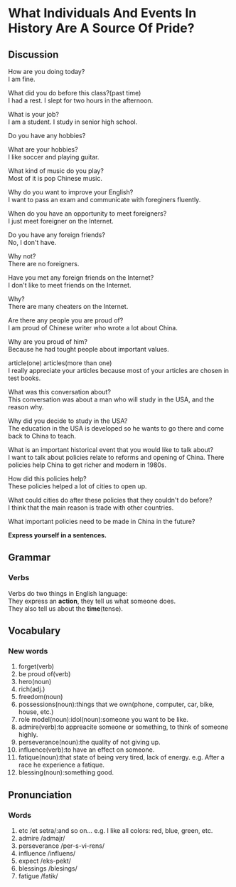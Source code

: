 # What Individuals And Events In History Are A Source Of Pride?
## Discussion
How are you doing today?  
I am fine.  

What did you do before this class?(past time)    
I had a rest. I slept for two hours in the afternoon.   

What is your job?  
I am a student. I study in senior high school.  

Do you have any hobbies?  

What are your hobbies?  
I like soccer and playing guitar.  

What kind of music do you play?  
Most of it is pop Chinese music.  

Why do you want to improve your English?  
I want to pass an exam and communicate with foreginers fluently.  

When do you have an opportunity to meet foreigners?  
I just meet foreigner on the Internet.  

Do you have any foreign friends?  
No, I don't have.  

Why not?  
There are no foreigners.  

Have you met any foreign friends on the Internet?  
I don't like to meet friends on the Internet.  

Why?  
There are many cheaters on the Internet.  

Are there any people you are proud of?  
I am proud of Chinese writer who wrote a lot about China.  

Why are you proud of him?  
Because he had tought people about important values.   

article(one)
articles(more than one)  
I really appreciate your articles because most of your articles are chosen in test books.  

What was this conversation about?  
This conversation was about a man who will study in the USA, and the reason why.  

Why did you decide to study in the USA?  
The education in the USA is developed so he wants to go there and come back to China to teach.  

What is an important historical event that you would like to talk about?  
I want to talk about policies relate to reforms and opening of China.  There policies help China to get richer and modern in 1980s.   

How did this policies help?  
These policies helped a lot of cities to open up.  

What could cities do after these policies that they couldn't do before?  
I think that the main reason is trade with other countries.  

What important policies need to be made in China in the future?  


**Express yourself in a sentences.**

## Grammar
### Verbs
Verbs do two things in English language:  
They express an **action**, they tell us what someone does.  
They also tell us about the **time**(tense).  

## Vocabulary
### New words
1. forget(verb)
1. be proud of(verb)
1. hero(noun)
1. rich(adj.)
1. freedom(noun)
1. possessions(noun):things that we own(phone, computer, car, bike, house, etc.)
1. role model(noun):idol(noun):someone you want to be like.
1. admire(verb):to appreacite someone or something, to think of someone highly.
1. perseverance(noun):the quality of not giving up.
1. influence(verb):to have an effect on someone.
1. fatique(noun):that state of being very tired, lack of energy. e.g. After a race he experience a fatique.
1. blessing(noun):something good.

## Pronunciation
### Words
1. etc /et setra/:and so on...  e.g. I like all colors: red, blue, green, etc.
1. admire /admajr/
1. perseverance /per-s-vi-rens/
1. influence /influens/
1. expect /eks-pekt/
1. blessings /blesings/
1. fatigue /fatik/
